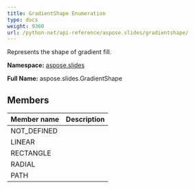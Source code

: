 ```yaml
---
title: GradientShape Enumeration
type: docs
weight: 9360
url: /python-net/api-reference/aspose.slides/gradientshape/
---
```


Represents the shape of gradient fill.

**Namespace:** [aspose.slides](/slides/python-net/api-reference/aspose.slides/)

**Full Name:** aspose.slides.GradientShape



## **Members**
|**Member name**|**Description**|
| :- | :- |
|NOT_DEFINED||
|LINEAR||
|RECTANGLE||
|RADIAL||
|PATH||
